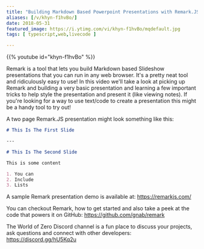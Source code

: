 ```yaml
---
title: "Building Markdown Based Powerpoint Presentations with Remark.JS"
aliases: [/v/khyn-f1hvBo/]
date: 2018-05-31
featured_image: https://i.ytimg.com/vi/khyn-f1hvBo/mqdefault.jpg
tags: [ typescript,web,livecode ]

---
```


{{% youtube id="khyn-f1hvBo" %}}

Remark is a tool that lets you build Markdown based Slideshow presentations that you can run in any web browser. It's a pretty neat tool and ridiculously easy to use! In this video we'll take a look at picking up Remark and building a very basic presentation and learning a few important tricks to help style the presentation and present it (like viewing notes). If you're looking for a way to use text/code to create a presentation this might be a handy tool to try out!

A two page Remark.JS presentation might look something like this:

```md
# This Is The First Slide

---

# This Is The Second Slide

This is some content

1. You can
2. Include
3. Lists
```

A sample Remark presentation demo is available at: https://remarkjs.com/

You can checkout Remark, how to get started and also take a peek at the code that powers it on GitHub: https://github.com/gnab/remark

The World of Zero Discord channel is a fun place to discuss your projects, ask questions and connect with other developers: https://discord.gg/hU5Kq2u